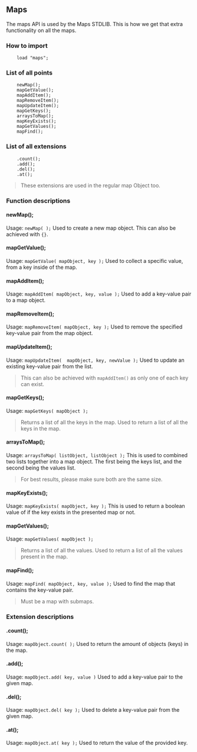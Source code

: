 ## Maps
The maps API is used by the Maps STDLIB. This is how we get that extra functionality on all the maps.

### How to import
~~~ mani
    load "maps";
~~~

### List of all points
~~~ mani
    newMap();
    mapGetValue();
    mapAddItem();
    mapRemoveItem();
    mapUpdateItem();
    mapGetKeys();
    arraysToMap();
    mapKeyExists();
    mapGetValues();
    mapFind();
~~~

### List of all extensions
~~~ mani
    .count();
    .add();
    .del();
    .at();
~~~

> These extensions are used in the regular map Object too.

### Function descriptions

#### newMap();
Usage: `newMap( );`
Used to create a new map object. This can also be achieved with `{}`.

#### mapGetValue();
Usage: `mapGetValue( mapObject, key );`
Used to collect a specific value, from a key inside of the map.

#### mapAddItem();
Usage: `mapAddItem( mapObject, key, value );`
Used to add a key-value pair to a map object.

#### mapRemoveItem();
Usage: `mapRemoveItem( mapObject, key );`
Used to remove the specified key-value pair from the map object.

#### mapUpdateItem();
Usage: `mapUpdateItem(  mapObject, key, newValue );`
Used to update an existing key-value pair from the list.
> This can also be achieved with `mapAddItem()` as only one of each key can exist.

#### mapGetKeys();
Usage: `mapGetKeys( mapObject );`
> Returns a list of all the keys in the map.
Used to return a list of all the keys in the map.

#### arraysToMap();
Usage: `arraysToMap( listObject, listObject );`
This is used to combined two lists together into a map object. The first being the keys list, and the second being the values list.
> For best results, please make sure both are the same size.

#### mapKeyExists();
Usage: `mapKeyExists( mapObject, key );`
This is used to return a boolean value of if the key exists in the presented map or not.

#### mapGetValues();
Usage: `mapGetValues( mapObject );`
> Returns a list of all the values.
Used to return a list of all the values present in the map.

#### mapFind();
Usage: `mapFind( mapObject, key, value );`
Used to find the map that contains the key-value pair.
> Must be a map with submaps.


### Extension descriptions

#### .count();
Usage: `mapObject.count( );`
Used to return the amount of objects (keys) in the map.

#### .add();
Usage: `mapObject.add( key, value )`
Used to add a key-value pair to the given map.

#### .del();
Usage: `mapObject.del( key );`
Used to delete a key-value pair from the given map.

#### .at();
Usage: `mapObject.at( key );`
Used to return the value of the provided key.